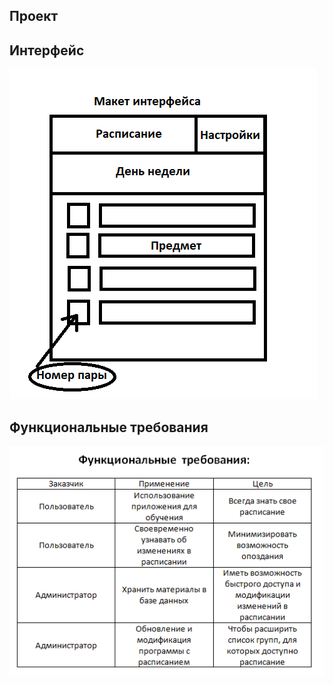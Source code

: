 ## Проект
## Интерфейс
![Интерфейс](https://github.com/45zz/Proekt/blob/79ac93449ee6cf114e76bba03775cd6013f79b08/resources/%D0%98%D0%BD%D1%82%D0%B5%D1%80%D1%84%D0%B5%D0%B9%D1%81.png)
## Функциональные требования
![Функциональные требования](https://github.com/45zz/Proekt/blob/787604e904c9b1162197f629a1544fef89acd36d/%D0%A4%D1%83%D0%BD%D0%BA%D1%86%D0%B8%D0%BE%D0%BD%D0%B0%D0%BB%D1%8C%D0%BD%D1%8B%D0%B5%20%D1%82%D1%80%D0%B5%D0%B1%D0%BE%D0%B2%D0%B0%D0%BD%D0%B8%D1%8F.png)
